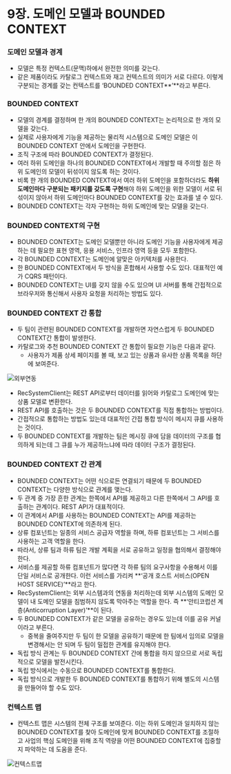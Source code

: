 9장. 도메인 모델과 BOUNDED CONTEXT
===========

### 도메인 모델과 경계

- 모델은 특정 컨텍스트(문맥)하에서 완전한 의미를 갖는다.
- 같은 제품이라도 카탈로그 컨텍스트와 재고 컨텍스트의 의미가 서로 다르다. 이렇게 구분되는 경계를 갖는 컨텍스트를 ‘BOUNDED CONTEXT**’**라고 부른다.

### BOUNDED CONTEXT

- 모델의 경계를 결정하며 한 개의 BOUNDED CONTEXT는 논리적으로 한 개의 모델을 갖는다.
- 실제로 사용자에게 기능을 제공하는 물리적 시스템으로 도메인 모델은 이 BOUNDED CONTEXT 안에서 도메인을 구현한다.
- 조직 구조에 따라 BOUNDED CONTEXT가 결정된다.
- 여러 하위 도메인을 하나의 BOUNDED CONTEXT에서 개발할 때 주의할 점은 하위 도메인의 모델이 뒤섞이지 않도록 하는 것이다.
- 비록 한 개의 BOUNDED CONTEXT에서 여러 하위 도메인을 포함하더라도 **하위 도메인마다 구분되는 패키지를 갖도록 구현**해야 하위 도메인을 위한 모델이 서로 뒤섞이지 않아서 하위 도메인마다 BOUNDED CONTEXT를 갖는 효과를 낼 수 있다.
- BOUNDED CONTEXT는 각자 구현하는 하위 도메인에 맞는 모델을 갖는다.

### BOUNDED CONTEXT의 구현

- BOUNDED CONTEXT는 도메인 모델뿐만 아니라 도메인 기능을 사용자에게 제공하는 데 필요한 표현 영역, 응용 서비스, 인프라 영역 등을 모두 포함한다.
- 각 BOUNDED CONTEXT는 도메인에 알맞은 아키텍처를 사용한다.
- 한 BOUNDED CONTEXT에서 두 방식을 혼합해서 사용할 수도 있다. 대표적인 예가 CQRS 패턴이다.
- BOUNDED CONTEXT는 UI를 갖지 않을 수도 있으며 UI 서버를 통해 간접적으로 브라우저와 통신해서 사용자 요청을 처리하는 방법도 있다.

### BOUNDED CONTEXT 간 통합

- 두 팀이 관련된 BOUNDED CONTEXT를 개발하면 자연스럽게 두 BOUNDED CONTEXT간 통합이 발생한다.
- 카탈로그와 추천 BOUNDED CONTEXT 간 통합이 필요한 기능은 다음과 같다.
  - 사용자가 제품 상세 페이지를 볼 때, 보고 있는 상품과 유사한 상품 목록을 하단에 보여준다.

![외부연동](https://user-images.githubusercontent.com/47099798/231065201-4545be42-216e-4abb-a3ad-80fd16751f21.png)

- RecSystemClient는 REST API로부터 데이터를 읽어와 카탈로그 도메인에 맞는 상품 모델로 변환한다.
- REST API를 호출하는 것은 두 BOUNDED CONTEXT를 직접 통합하는 방법이다.
- 간접적으로 통합하는 방법도 있는데 대표적인 간접 통합 방식이 메시지 큐를 사용하는 것이다.
- 두 BOUNDED CONTEXT를 개발하는 팀은 메시징 큐에 담을 데이터의 구조를 협의하게 되는데 그 큐를 누가 제공하느냐에 따라 데이터 구조가 결정된다.

### BOUNDED CONTEXT 간 관계

- BOUNDED CONTEXT는 어떤 식으로든 연결되기 때문에 두 BOUNDED CONTEXT는 다양한 방식으로 관계를 맺는다.
- 두 관계 중 가장 흔한 관계는 한쪽에서 API를 제공하고 다른 한쪽에서 그 API를 호출하는 관계이다. REST API가 대표적이다.
- 이 관계에서 API를 사용하는 BOUNDED CONTEXT는 API를 제공하는 BOUNDED CONTEXT에 의존하게 된다.
- 상류 컴포넌트는 일종의 서비스 공급자 역할을 하며, 하류 컴포넌트는 그 서비스를 사용하는 고객 역할을 한다.
- 따라서, 상류 팀과 하류 팀은 개발 계획을 서로 공유하고 일정을 협의해서 결정해야 한다.
- 서비스를 제공할 하류 컴포넌트가 많다면 각 하류 팀의 요구사항을 수용해서 이를 단일 서비스로 공개한다. 이런 서비스를 가리켜 **‘공개 호스트 서비스(OPEN HOST SERVICE)’**라고 한다.
- RecSystemClient는 외부 시스템과의 연동을 처리하는데 외부 시스템의 도메인 모델이 내 도메인 모델을 침범하지 않도록 막아주는 역할을 한다. 즉 **‘안티코럽션 계층(Anticorruption Layer)’**이 된다.
- 두 BOUNDED CONTEXT가 같은 모델을 공유하는 경우도 있는데 이를 공유 커널이라고 부른다.
  - 중복을 줄여주지만 두 팀이 한 모델을 공유하기 때문에 한 팀에서 임의로 모델을 변경해서는 안 되며 두 팀이 밀접한 관계를 유지해야 한다.
- 독립 방식 관계는 두 BOUNDED CONTEXT 간에 통합을 하지 않으므로 서로 독립적으로 모델을 발전시킨다.
- 독립 방식에서는 수동으로 BOUNDED CONTEXT를 통합한다.
- 독립 방식으로 개발한 두 BOUNDED CONTEXT를 통합하기 위해 별도의 시스템을 만들어야 할 수도 있다.

### 컨텍스트 맵

- 컨텍스트 맵은 시스템의 전체 구조를 보여준다. 이는 하위 도메인과 일치하지 않는 BOUNDED CONTEXT를 찾아 도메인에 맞게 BOUNDED CONTEXT를 조절하고 사업의 핵심 도메인을 위해 조직 역량을 어떤 BOUNDED CONTEXT에 집중할지 파악하는 데 도움을 준다.

![컨텍스트맵](https://user-images.githubusercontent.com/47099798/231065234-17fd74c7-5132-40dd-a305-3551a14c70b2.png)

